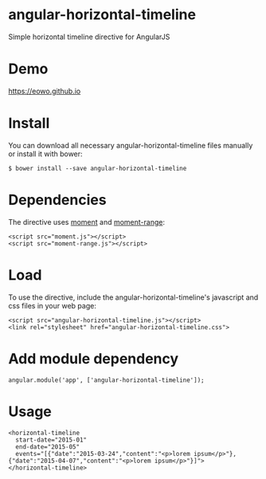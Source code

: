# angular-horizontal-timeline
Simple horizontal timeline directive for AngularJS

# Demo
https://eowo.github.io

# Install
You can download all necessary angular-horizontal-timeline files manually or install it with bower:

```
$ bower install --save angular-horizontal-timeline
```
# Dependencies
The directive uses [moment](https://github.com/moment/moment) and [moment-range](https://github.com/gf3/moment-range):

```
<script src="moment.js"></script>
<script src="moment-range.js"></script>
```

# Load
To use the directive, include the angular-horizontal-timeline's javascript and css files in your web page:

```
<script src="angular-horizontal-timeline.js"></script>
<link rel="stylesheet" href="angular-horizontal-timeline.css">
```

# Add module dependency
```
angular.module('app', ['angular-horizontal-timeline']);
```

# Usage
```
<horizontal-timeline 
  start-date="2015-01" 
  end-date="2015-05"
  events="[{"date":"2015-03-24","content":"<p>lorem ipsum</p>"},{"date":"2015-04-07","content":"<p>lorem ipsum</p>"}]">
</horizontal-timeline>
```
